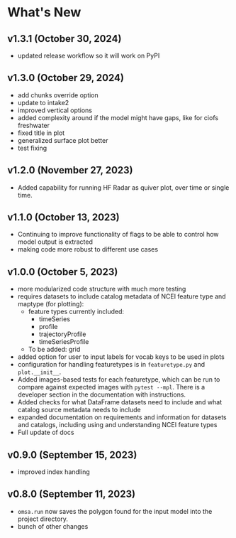 # What's New

## v1.3.1 (October 30, 2024)
* updated release workflow so it will work on PyPI

## v1.3.0 (October 29, 2024)
* add chunks override option
* update to intake2
* improved vertical options
* added complexity around if the model might have gaps, like for ciofs freshwater
* fixed title in plot
* generalized surface plot better
* test fixing

## v1.2.0 (November 27, 2023)
* Added capability for running HF Radar as quiver plot, over time or single time.

## v1.1.0 (October 13, 2023)
* Continuing to improve functionality of flags to be able to control how model output is extracted
* making code more robust to different use cases

## v1.0.0 (October 5, 2023)
* more modularized code structure with much more testing
* requires datasets to include catalog metadata of NCEI feature type and maptype (for plotting):
  * feature types currently included:
    * timeSeries
    * profile
    * trajectoryProfile
    * timeSeriesProfile
  * To be added: grid
* added option for user to input labels for vocab keys to be used in plots
* configuration for handling featuretypes is in `featuretype.py` and `plot.__init__`.
* Added images-based tests for each featuretype, which can be run to compare against expected images with `pytest --mpl`. There is a developer section in the documentation with instructions.
* Added checks for what DataFrame datasets need to include and what catalog source metadata needs to include
* expanded documentation on requirements and information for datasets and catalogs, including using and understanding NCEI feature types
* Full update of docs

## v0.9.0 (September 15, 2023)
* improved index handling

## v0.8.0 (September 11, 2023)

* `omsa.run` now saves the polygon found for the input model into the project directory.
* bunch of other changes
